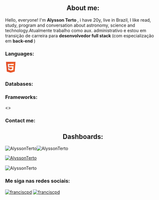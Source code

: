 <h2 style="text-align: center"> About me: </h2> 
<p> Hello, everyone! I'm <b> Alysson Terto </b>, i have 20y, live in Brazil, I like read, study, program and conversation about astronomy, science and technology.Atualmente trabalho como aux. administrativo e estou em transição de carreira para <b> desenvolvedor full stack </b> (com especialização em <b> back-end </b>) </p>

<h3 syle="color: white"> Languages: </h3>
<div >
    <img src= "https://raw.githubusercontent.com/devicons/devicon/master/icons/html5/html5-original.svg" width="36px" height="36px">
</div>

<h3> Databases: </h3>

<h3> Frameworks: </h3>

<>

<h3> Contact me: </h3>


<div> <h2 style="text-align:center"> Dashboards: </h2> </div>

<img align="left" style="display:block;" src="https://github-readme-stats.vercel.app/api/top-langs?username=AlyssonTerto&show_icons=true&locale=en&layout=compact" alt="AlyssonTerto" /></p>

<p align="left"> <img src="https://komarev.com/ghpvc/?username=AlyssonTerto&label=Total%20de%20visualizações&color=0e75b6&style=flat" alt="AlyssonTerto" /> </p>

<p align="left" style="margin-top:10px;"> <a href="https://github.com/ryo-ma/github-profile-trophy"><img src="https://github-profile-trophy.vercel.app/?username=AlyssonTerto&theme=onedark&row=1&margin-w=5" alt="AlyssonTerto" /></a> </p>

<p><img align="center" src="https://github-readme-streak-stats.herokuapp.com/?user=AlyssonTerto&layout=compact" alt="AlyssonTerto" /></p>


<h3 align="left">Me siga nas redes sociais:</h3>
<p align="left">
<a href="https://twitter.com/franciscpd" target="blank"><img align="center" src="https://raw.githubusercontent.com/rahuldkjain/github-profile-readme-generator/master/src/images/icons/Social/twitter.svg" alt="franciscpd" height="30" width="40" /></a>
<a href="https://linkedin.com/in/franciscpd" target="blank"><img align="center" src="https://raw.githubusercontent.com/rahuldkjain/github-profile-readme-generator/master/src/images/icons/Social/linked-in-alt.svg" alt="franciscpd" height="30" width="40" /></a>
</p>

